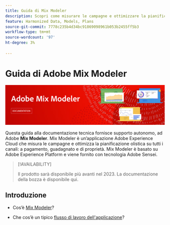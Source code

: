 ```yaml
---
title: Guida di Mix Modeler
description: Scopri come misurare le campagne e ottimizzare la pianificazione in modo olistico su tutti i canali con Mix Modeler.
feature: Harmonized Data, Models, Plans
source-git-commit: 7778c235b4d34bc91869098961b053b2455ff5b3
workflow-type: tm+mt
source-wordcount: '97'
ht-degree: 3%

---
```



# Guida di Adobe Mix Modeler

![Banner](assets/mix-modeler-banner.png)

Questa guida alla documentazione tecnica fornisce supporto autonomo, ad Adobe **Mix Modeler**. Mix Modeler è un’applicazione Adobe Experience Cloud che misura le campagne e ottimizza la pianificazione olistica su tutti i canali: a pagamento, guadagnato e di proprietà. Mix Modeler è basato su Adobe Experience Platform e viene fornito con tecnologia Adobe Sensei.

>[!AVAILABILITY]
>
>Il prodotto sarà disponibile più avanti nel 2023. La documentazione della bozza è disponibile qui.

## Introduzione

* Cos’è [Mix Modeler](get-started/about.md)?

* Che cos’è un tipico [flusso di lavoro dell&#39;applicazione](get-started/workflow.md)?
